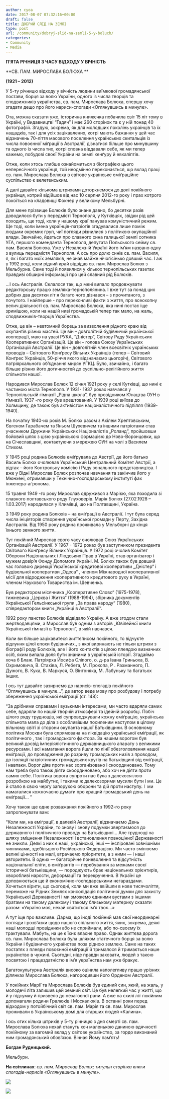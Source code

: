 ```yaml
---
author: cyoa
date: 2017-08-07 07:32:16+00:00
draft: false
title: ДОБРИЙ СЛІД НА ЗЕМЛІ
type: post
url: /community/dobryj-slid-na-zemli-5-y-boluch/
categories:
- Community
- Media
---
```


**П’ЯТА РІЧНИЦЯ З ЧАСУ ВІДХОДУ У ВІЧНІСТЬ**




**СВ. ПАМ. МИРОСЛАВА БОЛЮХА **




**(1921 – 2012)**


У 5-ту річницю відходу у вічність людини виїмкової громадянської постави, борця за волю України, одного із числа творців та сподвижників українства, св. пам. Мирослава Болюха, спершу хочу згадати дещо про його нариси-спогади «Оглянувшись в минуле».

Ота, можна сказати уже, історична книжечка побачила світ 15 літ тому в Україні, у Видавництві “Гадяч” і має 260 сторінок та є у ній понад 40 фотографій. Згадую, зокрема, як для молодших поколінь українців та їх нащадків, так і для усіх зацікавлених, котрі мають бажання у цей час відзначень 70-ліття масового поселення українських скитальців із числа повоєнної міґрації в Австралії, дізнатися більше про минувшину та одного із числа тих, котрі сповна віддавали себе, як ми тепер кажемо, побудові своєї України на землі кенґуру й евкаліптів.

Отже, коли хтось глибше ознайомиться з біографією цього непересічного українця, той неодмінно переконається, що вклад праці св. пам. Мирослава Болюха в світове українське еміґраційне суспільство є велетенським.

А далі давайте кількома штрихами доторкнемося до долі покійного українця, котрий відійшов від нас 10 серпня 2012-го року і прах котрого покоїться на кладовищі Фокнер у великому Мельбурні.

Для мене прізвище Болюхів було знане давно, бо десятки разів доводилося бути у передмісті Тернополя, у Кутківцях, звідки рід цей походить, ще тоді, коли у нашому краї панував комуністичний режим. Ще тоді, коли імена українців-патріотів згадувалися лише поміж людьми окремих груп, чиї погляди різнилися з політикою окупаційної влади. Звичайно, йдеться про славного сина галицької землі сотника УГА, першого коменданта Тернополя, депутата Польського сейму св. пам. Василя Болюха. Уже у Незалежній Україні його ім’ям названо одну з вулиць передмістя Тернополя. А ось про долю синів св. пам. Василя, я, як і багато моїх земляків, не знав майже нічогісінько довший час. І аж у 1992 році, коли рідний край відвідав св. пaм. Мирослав Болюх з Мельбурна. Саме тоді й появилися у кількох тернопільських газетах правдиві обширні інформації про цей славний рід Болюхів.

...І ось Австралія. Склалося так, що мені випало продовжувати редакторську працю земляка-тернополянина. І вже тут за понад цих добрих два десятки літ я багато чого дізнався – з прочитаного, з почутого. І найперше - про переконливі факти з життя, про всеохопну велич діяльності св. пам. Мирослава Болюха, яка нині постає іще зримішою, коли на нашій ниві громадській тепер так мало, на жаль, сподвижників-творців Українства.

Отже, це він – невтомний борець за визволення рідного краю від окупантів різних мастей. Це він – довголітній будівничий української кооперації, маю на увазі РУКА, “Дністер”, Світову Раду Українських Кооперативних Організацій. Це він – голова Союзу Українських Організацій Австралії. Це він – довголітній член всесвітніх українських проводів – Світового Конґресу Вільних Українців (тепер – Світовий Конґрес Українців, 50-річчя якого відзначаємо цьогоріч), Світового патріярхального об’єднання мирян УГКЦ. Було, звичайно, і багато більше різних його дотичностей до суспільно-релігійного життя спільноти нашої.

Народився Мирослав Болюх 12 січня 1921 року у селі Кутківці, що нині є частиною міста Тернополя. У 1931- 1937 роках навчався у Тернопільській гімназії „Рідна школа“, був провідником Юнацтва ОУН в гімназії. 1937 -го року був арештований. У 1939 році виїхав до Холмщину, де також був активістом націоналістичного підпілля (1939-1940).

На початку 1940-их років М. Болюх разом з Ахілем Хрептовським, Євгеном Гарабачем та Яньом Шухевичем та іншими патріотами став учасником Дружини Українських Націоналістів „Роланд“, пройшовши бойовий шлях з цією українською формацією до Ново-Воронцовки, що на Січеславщині, контактуючи з мережею ОУН на чолі з Василем Стихом.

У 1945 році родина Болюхів еміґрувала до Австрії, де його батько Василь Болюх очолював Український Центральний Комітет Австрії, а відтак – його Контрольну комісію і Раду зонального представництва. І вже у Відні Мирослав Болюх розпочав навчання та закінчив його у Мюнхені, отримавши у Технічно-господарському інституті фах інженера-аґронома.

15 травня 1949 -го року Мирослав одружився з Марією, яка походила зі славного полтавського роду Глуховерів. Марія Болюх (27.02.1928 – 1.03.2017) нарoдилаcя у Климівці, що на Полтавщинi, Україна.

З 1949 року родина Болюхів – на еміґрації в Австралії. І тут була серед числа ініціяторів створення української громади у Перту, Західна Австралія. Від 1950 року родина проживала у Мельборні до кінця їхнього земного життя.

Тут покійний Мирослав свого часу очолював Союз Українських Організацій Австралії. У 1967 - 1972 роках був заступником президента Світового Конґресу Вільних Українців. У 1972 році очолив Комітет Оборони Національних і Людських Прав в Україні, став організатор і мужем довір’я Фонду Допомоги Україні. М. Болюх також був довший час головою дирекції Української кредитової кооперативи „Дністер“ і будівельної кооперативи „Одеса“ , членом Міжнародної кооперативної місії для відродження кооперативного кредитового руху в Україні, членом Наукового Товариства ім. Шевченка.

Був редактором місячника „Кооперативне Слово“ (1975-1978), тижневика „Церква і Життя“ (1988-1994), збірника документів Української Ґельсінкської групи „За права народу“ (1980), співредактором книги „Українці в Австралії“.

1992 року панство Болюхів відвідало Україну. А вже згодом стали жертводавцями, а Мирослав був одним з авторів „Ювілейної книги Української гімназії в Тернополі“, в якій навчався.

Коли ви більше зацікавитеся життєписом покійного, то відчуєте відлуння цілої епохи будівничих., з якої виринають не тільки штрихи з біографії роду Болюхів, але і його контактів з цілою плеядою визначних осіб, яким випала доля бути знаними в українській історії. Згадаймо хоча б Блаж. Патріярха Йосифа Сліпого, о. д-ра Івана Гриньоха, В. Охримовича, В. Стахіва, Л. Ребета, М. Прокопа, Р . Рахманного, П. Дужого, В. Кука, В. Маркуся, О. Вінтоняка, М. Лабуньку та багатьох інших.

І ось тут давайте зазирнемо до нарисів-спогадів покійного “Оглянувшись в минуле...”, де автор веде мову про розбудову і потребу збереження української еміґрації (ст. 148):

“За дрібними справами і вузькими інтересами, ми часто вдаряли самих себе, вдаряли по нашій творчій атмосфері та ідейній розробці. Побіч цілого ряду труднощів, які супроводжували кожну еміґрацію, українська спільнота мала до діла з особливішим посиленим наступом в цілому вільному світі зі сторони окупанта нашої Батьківщини. В основному політика Москви була спрямована на ліквідацію української еміґрації, як політичного , так і громадського фактора. За нашим ворогом був великий досвід імперіялістичного державницького апарату з великими ресурсами. І всі намагання ворога йшли по лінії обезголовлення нашої еміґрації, до провадження до розриву громадських низів з проводом, до ізоляції патріотичних громадських кругів на батьківщині від еміґрації, і навпаки. Ворог діяв проти нас зорганізовано і скоординовано. Тому нам треба було також діяти скоординовано, або хоч не діяти проти самих себе. Політика ворога супроти нас була з далекосяглою розробкою на майбутнє, і такими ж далекозорими мусили бути і ми. Це й стало в свою чергу запорукою оборони та дій проти наступу. І  ми намагалися кожночасно думати про кращий громадський день на еміґрації... ”

Хочу також ще одне розважання покійного з 1992-го року запропонувати вам:

“Коли ми, на еміґрації, в далекій Австралії, відзначаємо День Незалежності України, то знову і знову подумки звертаємося до державного і політичного проводу на Батьківщині... Але труднощі на шляху зміцнення Незалежності і встановлення повноцінної Державності не зникли. Деякі з них є наші, українські, інші — інспіровані зовнішніми чинниками, здебільшого Російською Федерацією. Ми часто змінюємо великі цінності на малі, втрачаємо пріоритети, а з ними — і наші авторитети. В одних — багаторічне поневолення та відсутність національної еліти, в еміґрантів — перебування за межами своєї історичної батьківщини, — породжують брак національних орієнтирів, хворобливі нарости, деформації та перекручення. В Україні це доповнюється ще й економічно-господарськими негараздами. Хочеться вірити, що сьогодні, коли ми вже ввійшли в нове тисячоліття, переможе на Рідних Землях консолідація політичної думки для захисту Української Державності і ми зможемо єдиними вустами з іншими братами на такому далекому і такому близькому материку сказати разом: «Україно моя, нехай святиться ім’я твоє...»

А тут іще про важливе. Дарма, що іноді покійний мав свої неординарні погляди і розв’язки щодо нашого спільного життя, яких, зокрема, деякі наші молодші провідники або не сприймали, або по-своєму їх трактували. Мабуть, на це є їхнє власне право. Однак життєва дорога св. пам. Мирослава Болюха була шляхом статечного борця за волю України і будівничого українства поза рідною землею. Саме на таких постатях з плеяди повоєнної еміґрації й трималося й тримається наше українство в чужині. Сьогодні, ніде правди заховати, людей з такою посвятою і працездатністю в ім’я українства нам уже бракує.

Багатокультурна Австралія високо оцінила наполегливу працю урізних ділянках Мирослава Болюха, нагородивши його Орденом Австралії.

У покійних Марії та Мирослава Болюхів був єдиний син, який, на жаль, у молодечі літа залишив цей земний світ. Це був нелегкий час у житті, що й у підсумку й призвело до незагоєної рани. А вже на схилі літ покійним допомагали родини Ґралюків і Москалюків. В останні роки перед відходом у потойбічний світ св. пам. Марія та св. пам. Мирослав проживали в Українському домі для старших людей «Калина».

І ось отих кілька штрихів у 5-ту річницю з дня смерті св. пам. Мирослава Болюха нехай стануть хоч маленькою даниною вдячності покійному за вагомий вклад у світове українство, за гордо виконаний ним громадянський обов’язок. Вічная Йому пам’ять!

**Богдан Рудницький.**

Мельбурн.

**На світлинах**: _св. пам. Мирослав Болюх; титульн сторінка книги спогадів-нарисів «Оглянувшись в минуле»._



![](http://www.ozeukes.com/wp-content/uploads/2017/08/Myroslav-Boluch-OAM-1921-2012.jpg)


![](http://www.ozeukes.com/wp-content/uploads/2017/08/book-M-Boluch.jpg)

